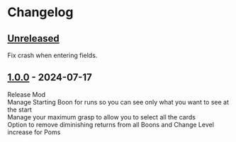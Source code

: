 # Changelog

## [Unreleased]
Fix crash when entering fields.<br>


## [1.0.0] - 2024-07-17

Release Mod<br>
Manage Starting Boon for runs so you can see only what you want to see at the start<br>
Manage your maximum grasp to allow you to select all the cards<br>
Option to remove diminishing returns from all Boons and Change Level increase for Poms

[unreleased]: https://github.com/zanncdwbl/zannc-Generalist/compare/1.0.0...HEAD
[1.0.0]: https://github.com/zanncdwbl/zannc-Generalist/compare/6c9b83379eee4cde1ee66f1f5c46a82f3c700e59...1.0.0
